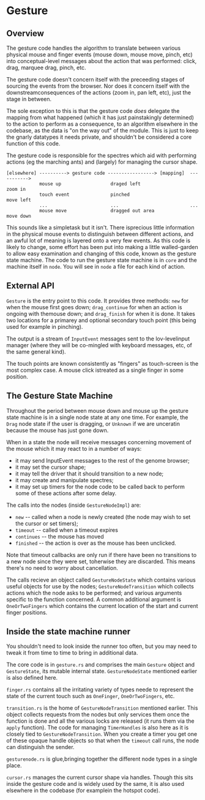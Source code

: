 # Gesture

## Overview

The gesture code handles the algorithm to translate between various physical mouse and finger events (mouse down, mouse move, pinch, etc) into conceptual-level messages about the action that was performed: click, drag, marquee drag, pinch, etc.

The gesture code doesn't concern itself with the preceeding stages of sourcing the events from the browser. Nor does it concern itself with the downstreamconsequences of the actions (zoom in, pan left, etc), just the stage in between.

The sole exception to this is that the gesture code *does* delegate the mapping from what happened (which it has just painstakingly determined) to the action to perform as a consequence, to an algorithm elsewhere in the codebase, as the data is "on the way out" of the module. This is just to keep the gnarly datatypes it needs private, and shouldn't be considered a core function of this code.

The gesture code is responsible for the spectres which aid with performing actions (eg the marching ants) and (largely) for managing the cursor shape.

```
[elsewhere] ----------> gesture code -----------------> [mapping]  ----------->
            mouse up                  draged left                  zoom in
            touch event               pinched                      move left
            ...                       ...                          ...
            mouse move                dragged out area             move down
```

This sounds like a simpletask but it isn't. There isprecious little information in the physical mouse events to distinguish between different actions, and an awful lot of meaning is layered onto a very few events. As this code is likely to change, some effort has been put into making a little walled-garden to allow easy examination and changing of this code, known as the gesture state machine. The code to run the gesture state machine is in `core` and the machine itself in `node`. You will see in `node` a file for each kind of action.

## External API

`Gesture` is the entry point to this code. It provides three methods: `new` for when the mouse first goes down; `drag_continue` for when an action is ongoing with themouse down; and `drag_finish` for when it is done. It takes two locations for a primarey and optional secondary touch point (this being used for example in pinching).

The output is a stream of `InputEvent` messages sent to the lov-levelinput manager (where they will be co-mingled with keyboard messages, etc, of the same general kind).

The touch points are known consistently as "fingers" as touch-screen is the most complex case. A mouse click istreated as a single finger in some position.

## The Gesture State Machine

Throughout the period between mouse down and mouse up the gesture state machine is in a single node state at any one time. For example, the `Drag` node state if the user is dragging, or `Unknown` if we are unceratin because the mouse has just gone down.

When in a state the node will receive messages concerning movement of the mouse which it may react to in a number of ways:

* it may send InputEvent messages to the rest of the genome browser;
* it may set the cursor shape;
* it may tell the driver that it should transition to a new node;
* it may create and manipulate spectres;
* it may set up timers for the node code to be called back to perform some of these actions after some delay.

The calls into the nodes (inside `GestureNodeImpl`) are:

* `new` -- called when a node is newly created (the node may wish to set the cursor or set timers);
* `timeout` -- called when a timeout expires
* `continues` -- the mouse has moved
* `finished` -- the action is over as the mouse has been unclicked.

Note that timeout callbacks are only run if there have been no transitions to a new node since they were set, toherwise they are discarded. This means there's no need to worry about cancellation.

The calls recieve an object called `GestureNodeState` which contains various useful objects for use by the nodes; `GestureNodeTransition` which collects actions which the node asks to be performed; and various arguments specific to the function concerned. A common additional argument is `OneOrTwoFingers` which contains the current location of the start and current finger positions.

## Inside the state machine runner

You shouldn't need to look inside the runner too often, but you may need to tweak it from time to time to bring in additional data.

The core code is in `gesture.rs` and comprises the main `Gesture` object and `GestureState`, its mutable internal state. `GestureNodeState` mentioned earlier is also defined here.

`finger.rs` contains all the irritating variety of types neede to represent the state of the current touch such as `OneFinger`, `OneOrTwoFingers`, etc.

`transition.rs` is the home of `GestureNodeTransition` mentioned earlier. This object collects requests from the nodes but only services them once the function is done and all the various locks are released (it runs them via the `apply` function). The code for managing `TimerHandles` is also here as it is closely tied to `GestureNodeTransition`. When you create a timer you get one of these opaque handle objects so that when the `timeout` call runs, the node can distinguish the sender.

`gesturenode.rs` is glue,bringing together the different node types in a single place.

`cursor.rs` manages the current cursor shape via handles. Though this sits inside the gesture code and is widely used by the same, it is also used elsewhere in the codebase (for examplein the hotspot code).

